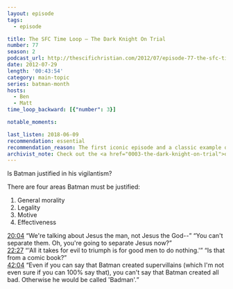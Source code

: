 ```yaml
---
layout: episode
tags:
  - episode

title: The SFC Time Loop – The Dark Knight On Trial
number: 77
season: 2
podcast_url: http://thescifichristian.com/2012/07/episode-77-the-sfc-time-loop-the-dark-knight-on-trial/
date: 2012-07-29
length: '00:43:54'
category: main-topic
series: batman-month
hosts:
  - Ben
  - Matt
time_loop_backward: [{"number": 3}]

notable_moments:

last_listen: 2018-06-09
recommendation: essential
recommendation_reason: The first iconic episode and a classic example of the intersection between pop culture and Christianity that the SFC does so well.
archivist_note: Check out the <a href="0003-the-dark-knight-on-trial">original episode</a> for some "firsts", a prophecy, and some great feedback.
---
```

Is Batman justified in his vigilantism?

There are four areas Batman must be justified:

1. General morality
2. Legality
3. Motive
4. Effectiveness

<div class="quote">
<a class="timestamp tag is-medium is-rounded is-primary" href="http://thescifichristian.com/2012/07/episode-77-the-sfc-time-loop-the-dark-knight-on-trial/#t=20:04">20:04</a>
<q class="ben">We're talking about Jesus the man, not Jesus the God--</q>
<q class="matt">You can't separate them. Oh, you're going to separate Jesus now?</q>
</div>

<div class="quote">
<a class="timestamp tag is-medium is-rounded is-primary" href="http://thescifichristian.com/2012/07/episode-77-the-sfc-time-loop-the-dark-knight-on-trial/#t=22:27">22:27</a>
<q class="ben">'All it takes for evil to triumph is for good men to do nothing.'</q>
<q class="matt">Is that from a comic book?</q>
</div>

<div class="quote">
<a class="timestamp tag is-medium is-rounded is-primary" href="http://thescifichristian.com/2012/07/episode-77-the-sfc-time-loop-the-dark-knight-on-trial/#t=42:04">42:04</a>
<q class="matt">Even if you can say that Batman created supervillains (which I'm not even sure if you can 100% say that), you can't say that Batman created all bad. Otherwise he would be called 'Badman'.</q>
</div>